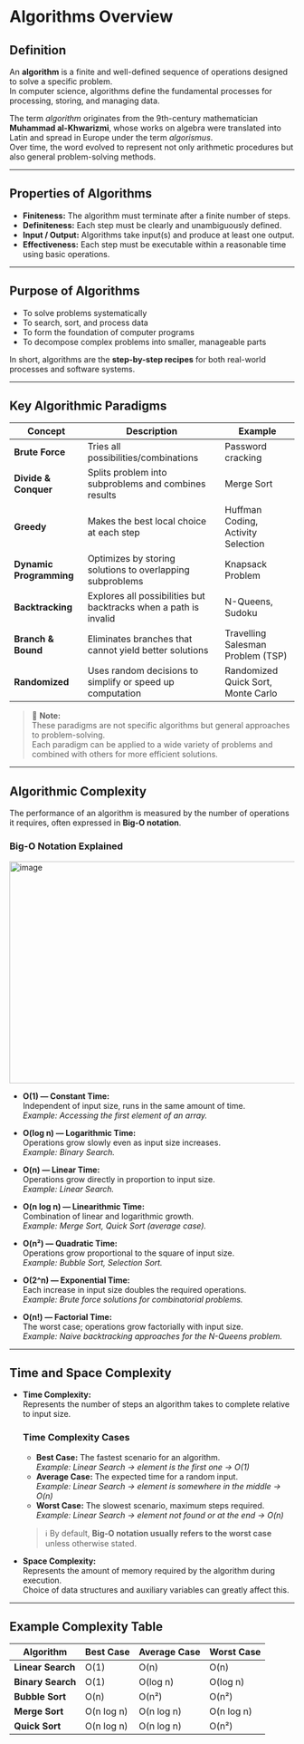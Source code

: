 # Algorithms Overview

## Definition
An **algorithm** is a finite and well-defined sequence of operations designed to solve a specific problem.  
In computer science, algorithms define the fundamental processes for processing, storing, and managing data.  

The term *algorithm* originates from the 9th-century mathematician **Muhammad al-Khwarizmi**, whose works on algebra were translated into Latin and spread in Europe under the term *algorismus*.  
Over time, the word evolved to represent not only arithmetic procedures but also general problem-solving methods.  

---

## Properties of Algorithms
- **Finiteness:** The algorithm must terminate after a finite number of steps.  
- **Definiteness:** Each step must be clearly and unambiguously defined.  
- **Input / Output:** Algorithms take input(s) and produce at least one output.  
- **Effectiveness:** Each step must be executable within a reasonable time using basic operations.  

---

## Purpose of Algorithms
- To solve problems systematically  
- To search, sort, and process data  
- To form the foundation of computer programs  
- To decompose complex problems into smaller, manageable parts  

In short, algorithms are the **step-by-step recipes** for both real-world processes and software systems.  

---

## Key Algorithmic Paradigms

| Concept              | Description                              | Example                          |
|----------------------|------------------------------------------|----------------------------------|
| **Brute Force**      | Tries all possibilities/combinations      | Password cracking                |
| **Divide & Conquer** | Splits problem into subproblems and combines results | Merge Sort                       |
| **Greedy**           | Makes the best local choice at each step  | Huffman Coding, Activity Selection |
| **Dynamic Programming** | Optimizes by storing solutions to overlapping subproblems | Knapsack Problem                  |
| **Backtracking**     | Explores all possibilities but backtracks when a path is invalid | N-Queens, Sudoku                 |
| **Branch & Bound**   | Eliminates branches that cannot yield better solutions | Travelling Salesman Problem (TSP) |
| **Randomized**       | Uses random decisions to simplify or speed up computation | Randomized Quick Sort, Monte Carlo |

> 📌 **Note:**  
> These paradigms are not specific algorithms but general approaches to problem-solving.  
> Each paradigm can be applied to a wide variety of problems and combined with others for more efficient solutions.

---

## Algorithmic Complexity
The performance of an algorithm is measured by the number of operations it requires, often expressed in **Big-O notation**.  

### Big-O Notation Explained

<img width="554" height="392" alt="image" src="https://github.com/user-attachments/assets/4b0727a4-3f95-4ed2-bcf2-194c9bbcb524" />

- **O(1) — Constant Time:**  
  Independent of input size, runs in the same amount of time.  
  *Example: Accessing the first element of an array.*  

- **O(log n) — Logarithmic Time:**  
  Operations grow slowly even as input size increases.  
  *Example: Binary Search.*  

- **O(n) — Linear Time:**  
  Operations grow directly in proportion to input size.  
  *Example: Linear Search.*  

- **O(n log n) — Linearithmic Time:**  
  Combination of linear and logarithmic growth.  
  *Example: Merge Sort, Quick Sort (average case).*  

- **O(n²) — Quadratic Time:**  
  Operations grow proportional to the square of input size.  
  *Example: Bubble Sort, Selection Sort.*  

- **O(2^n) — Exponential Time:**  
  Each increase in input size doubles the required operations.  
  *Example: Brute force solutions for combinatorial problems.*  

- **O(n!) — Factorial Time:**  
  The worst case; operations grow factorially with input size.  
  *Example: Naive backtracking approaches for the N-Queens problem.*  

---

## Time and Space Complexity
- **Time Complexity:**  
  Represents the number of steps an algorithm takes to complete relative to input size.  

  ### Time Complexity Cases
  - **Best Case:** The fastest scenario for an algorithm.  
    *Example: Linear Search → element is the first one → O(1)*  
  - **Average Case:** The expected time for a random input.  
    *Example: Linear Search → element is somewhere in the middle → O(n)*  
  - **Worst Case:** The slowest scenario, maximum steps required.  
    *Example: Linear Search → element not found or at the end → O(n)*  

  > ℹ️ By default, **Big-O notation usually refers to the worst case** unless otherwise stated.  

- **Space Complexity:**  
  Represents the amount of memory required by the algorithm during execution.  
  Choice of data structures and auxiliary variables can greatly affect this.  

---

## Example Complexity Table

| Algorithm           | Best Case | Average Case | Worst Case |
|---------------------|-----------|--------------|-------------|
| **Linear Search**   | O(1)      | O(n)         | O(n)        |
| **Binary Search**   | O(1)      | O(log n)     | O(log n)    |
| **Bubble Sort**     | O(n)      | O(n²)        | O(n²)       |
| **Merge Sort**      | O(n log n)| O(n log n)   | O(n log n)  |
| **Quick Sort**      | O(n log n)| O(n log n)   | O(n²)       |
